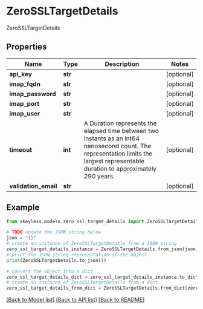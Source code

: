 # ZeroSSLTargetDetails

ZeroSSLTargetDetails

## Properties

Name | Type | Description | Notes
------------ | ------------- | ------------- | -------------
**api_key** | **str** |  | [optional] 
**imap_fqdn** | **str** |  | [optional] 
**imap_password** | **str** |  | [optional] 
**imap_port** | **str** |  | [optional] 
**imap_user** | **str** |  | [optional] 
**timeout** | **int** | A Duration represents the elapsed time between two instants as an int64 nanosecond count. The representation limits the largest representable duration to approximately 290 years. | [optional] 
**validation_email** | **str** |  | [optional] 

## Example

```python
from akeyless.models.zero_ssl_target_details import ZeroSSLTargetDetails

# TODO update the JSON string below
json = "{}"
# create an instance of ZeroSSLTargetDetails from a JSON string
zero_ssl_target_details_instance = ZeroSSLTargetDetails.from_json(json)
# print the JSON string representation of the object
print(ZeroSSLTargetDetails.to_json())

# convert the object into a dict
zero_ssl_target_details_dict = zero_ssl_target_details_instance.to_dict()
# create an instance of ZeroSSLTargetDetails from a dict
zero_ssl_target_details_from_dict = ZeroSSLTargetDetails.from_dict(zero_ssl_target_details_dict)
```
[[Back to Model list]](../README.md#documentation-for-models) [[Back to API list]](../README.md#documentation-for-api-endpoints) [[Back to README]](../README.md)


